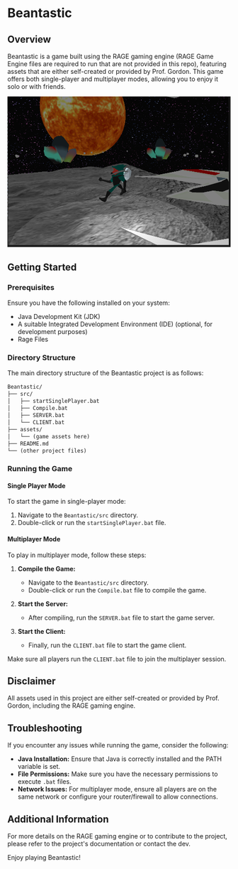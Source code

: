 # Beantastic

## Overview

Beantastic is a game built using the RAGE gaming engine (RAGE Game Engine files are required to run that are not provided in this repo), featuring assets that are either self-created or provided by Prof. Gordon. This game offers both single-player and multiplayer modes, allowing you to enjoy it solo or with friends.

![Beantastic Game](game.png)

## Getting Started

### Prerequisites

Ensure you have the following installed on your system:
- Java Development Kit (JDK)
- A suitable Integrated Development Environment (IDE) (optional, for development purposes)
- Rage Files

### Directory Structure

The main directory structure of the Beantastic project is as follows:

```
Beantastic/
├── src/
│   ├── startSinglePlayer.bat
│   ├── Compile.bat
│   ├── SERVER.bat
│   └── CLIENT.bat
├── assets/
│   └── (game assets here)
├── README.md
└── (other project files)
```

### Running the Game

#### Single Player Mode

To start the game in single-player mode:

1. Navigate to the `Beantastic/src` directory.
2. Double-click or run the `startSinglePlayer.bat` file.

#### Multiplayer Mode

To play in multiplayer mode, follow these steps:

1. **Compile the Game:**
   - Navigate to the `Beantastic/src` directory.
   - Double-click or run the `Compile.bat` file to compile the game.

2. **Start the Server:**
   - After compiling, run the `SERVER.bat` file to start the game server.

3. **Start the Client:**
   - Finally, run the `CLIENT.bat` file to start the game client.

Make sure all players run the `CLIENT.bat` file to join the multiplayer session.

## Disclaimer

All assets used in this project are either self-created or provided by Prof. Gordon, including the RAGE gaming engine.

## Troubleshooting

If you encounter any issues while running the game, consider the following:

- **Java Installation:** Ensure that Java is correctly installed and the PATH variable is set.
- **File Permissions:** Make sure you have the necessary permissions to execute `.bat` files.
- **Network Issues:** For multiplayer mode, ensure all players are on the same network or configure your router/firewall to allow connections.

## Additional Information

For more details on the RAGE gaming engine or to contribute to the project, please refer to the project's documentation or contact the dev.

Enjoy playing Beantastic!
